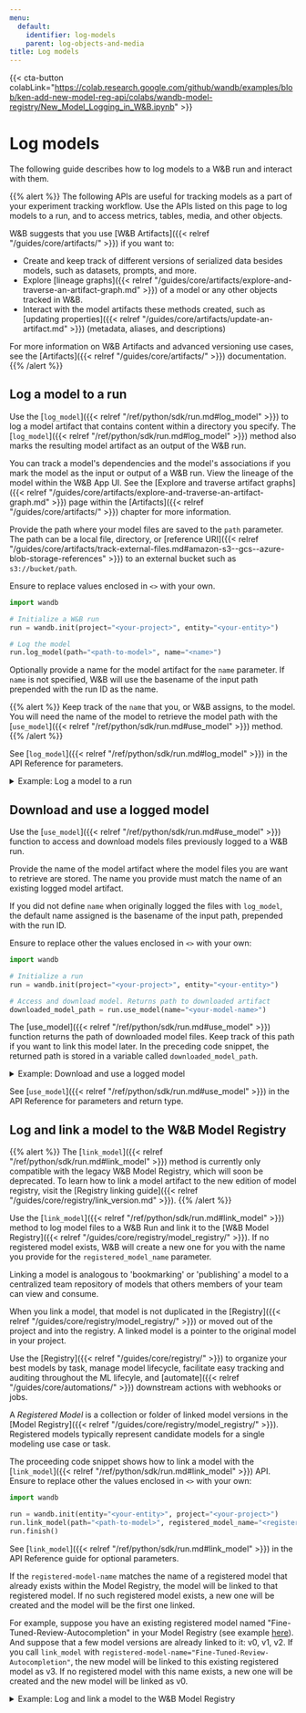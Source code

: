 ```yaml
---
menu:
  default:
    identifier: log-models
    parent: log-objects-and-media
title: Log models
---
```


{{< cta-button colabLink="https://colab.research.google.com/github/wandb/examples/blob/ken-add-new-model-reg-api/colabs/wandb-model-registry/New_Model_Logging_in_W&B.ipynb" >}}
# Log models

The following guide describes how to log models to a W&B run and interact with them. 

{{% alert %}}
The following APIs are useful for tracking models as a part of your experiment tracking workflow. Use the APIs listed on this page to log models to a run, and to access metrics, tables, media, and other objects.

W&B suggests that you use [W&B Artifacts]({{< relref "/guides/core/artifacts/" >}}) if you want to:
- Create and keep track of different versions of serialized data besides models, such as datasets, prompts, and more.
- Explore [lineage graphs]({{< relref "/guides/core/artifacts/explore-and-traverse-an-artifact-graph.md" >}}) of a model or any other objects tracked in W&B.
- Interact with the model artifacts these methods created, such as [updating properties]({{< relref "/guides/core/artifacts/update-an-artifact.md" >}}) (metadata, aliases, and descriptions) 

For more information on W&B Artifacts and advanced versioning use cases, see the [Artifacts]({{< relref "/guides/core/artifacts/" >}}) documentation.
{{% /alert %}}

## Log a model to a run
Use the [`log_model`]({{< relref "/ref/python/sdk/run.md#log_model" >}}) to log a model artifact that contains content within a directory you specify. The [`log_model`]({{< relref "/ref/python/sdk/run.md#log_model" >}}) method also marks the resulting model artifact as an output of the W&B run. 

You can track a model's dependencies and the model's associations if you mark the model as the input or output of a W&B run. View the lineage of the model within the W&B App UI. See the [Explore and traverse artifact graphs]({{< relref "/guides/core/artifacts/explore-and-traverse-an-artifact-graph.md" >}}) page within the [Artifacts]({{< relref "/guides/core/artifacts/" >}}) chapter for more information.

Provide the path where your model files are saved to the `path` parameter. The path can be a local file, directory, or [reference URI]({{< relref "/guides/core/artifacts/track-external-files.md#amazon-s3--gcs--azure-blob-storage-references" >}}) to an external bucket such as `s3://bucket/path`. 

Ensure to replace values enclosed in `<>` with your own.

```python
import wandb

# Initialize a W&B run
run = wandb.init(project="<your-project>", entity="<your-entity>")

# Log the model
run.log_model(path="<path-to-model>", name="<name>")
```

Optionally provide a name for the model artifact for the `name` parameter. If `name` is not specified, W&B will use the basename of the input path prepended with the run ID as the name. 

{{% alert %}}
Keep track of the `name` that you, or W&B assigns, to the model. You will need the name of the model to retrieve the model path with the [`use_model`]({{< relref "/ref/python/sdk/run.md#use_model" >}}) method. 
{{% /alert %}}

See [`log_model`]({{< relref "/ref/python/sdk/run.md#log_model" >}}) in the API Reference for parameters.

<details>

<summary>Example: Log a model to a run</summary>

```python
import os
import wandb
from tensorflow import keras
from tensorflow.keras import layers

config = {"optimizer": "adam", "loss": "categorical_crossentropy"}

# Initialize a W&B run
run = wandb.init(entity="charlie", project="mnist-experiments", config=config)

# Hyperparameters
loss = run.config["loss"]
optimizer = run.config["optimizer"]
metrics = ["accuracy"]
num_classes = 10
input_shape = (28, 28, 1)

# Training algorithm
model = keras.Sequential(
    [
        layers.Input(shape=input_shape),
        layers.Conv2D(32, kernel_size=(3, 3), activation="relu"),
        layers.MaxPooling2D(pool_size=(2, 2)),
        layers.Conv2D(64, kernel_size=(3, 3), activation="relu"),
        layers.MaxPooling2D(pool_size=(2, 2)),
        layers.Flatten(),
        layers.Dropout(0.5),
        layers.Dense(num_classes, activation="softmax"),
    ]
)

# Configure the model for training
model.compile(loss=loss, optimizer=optimizer, metrics=metrics)

# Save model
model_filename = "model.h5"
local_filepath = "./"
full_path = os.path.join(local_filepath, model_filename)
model.save(filepath=full_path)

# Log the model to the W&B run
run.log_model(path=full_path, name="MNIST")
run.finish()
```

When the user called `log_model`, a model artifact named `MNIST` was created and the file `model.h5` was added to the model artifact. Your terminal or notebook will print information of where to find information about the run the model was logged to.

```python
View run different-surf-5 at: https://wandb.ai/charlie/mnist-experiments/runs/wlby6fuw
Synced 5 W&B file(s), 0 media file(s), 1 artifact file(s) and 0 other file(s)
Find logs at: ./wandb/run-20231206_103511-wlby6fuw/logs
```

</details>


## Download and use a logged model
Use the [`use_model`]({{< relref "/ref/python/sdk/run.md#use_model" >}}) function to access and download models files previously logged to a W&B run. 

Provide the name of the model artifact where the model files you are want to retrieve are stored. The name you provide must match the name of an existing logged model artifact.

If you did not define `name` when originally logged the files with `log_model`, the default name assigned is the basename of the input path, prepended with the run ID.

Ensure to replace other the values enclosed in `<>` with your own:
 
```python
import wandb

# Initialize a run
run = wandb.init(project="<your-project>", entity="<your-entity>")

# Access and download model. Returns path to downloaded artifact
downloaded_model_path = run.use_model(name="<your-model-name>")
```

The [use_model]({{< relref "/ref/python/sdk/run.md#use_model" >}}) function returns the path of downloaded model files. Keep track of this path if you want to link this model later. In the preceding code snippet, the returned path is stored in a variable called `downloaded_model_path`.

<details>

<summary>Example: Download and use a logged model</summary>

For example, in the proceeding code snippet a user called the `use_model` API. They specified the name of the model artifact they want to fetch and they also provided a version/alias. They then stored the path that is returned from the API to the `downloaded_model_path` variable.

```python
import wandb

entity = "luka"
project = "NLP_Experiments"
alias = "latest"  # semantic nickname or identifier for the model version
model_artifact_name = "fine-tuned-model"

# Initialize a run
run = wandb.init(project=project, entity=entity)
# Access and download model. Returns path to downloaded artifact
downloaded_model_path = run.use_model(name = f"{model_artifact_name}:{alias}") 
```
</details>

See [`use_model`]({{< relref "/ref/python/sdk/run.md#use_model" >}}) in the API Reference for parameters and return type.

## Log and link a model to the W&B Model Registry

{{% alert %}}
The [`link_model`]({{< relref "/ref/python/sdk/run.md#link_model" >}}) method is currently only compatible with the legacy W&B Model Registry, which will soon be deprecated. To learn how to link a model artifact to the new edition of model registry, visit the [Registry linking guide]({{< relref "/guides/core/registry/link_version.md" >}}). 
{{% /alert %}}

Use the [`link_model`]({{< relref "/ref/python/sdk/run.md#link_model" >}}) method to log model files to a W&B Run and link it to the [W&B Model Registry]({{< relref "/guides/core/registry/model_registry/" >}}). If no registered model exists, W&B will create a new one for you with the name you provide for the `registered_model_name` parameter. 

Linking a model is analogous to 'bookmarking' or 'publishing' a model to a centralized team repository of models that others members of your team can view and consume. 

When you link a model, that model is not duplicated in the [Registry]({{< relref "/guides/core/registry/model_registry/" >}}) or moved out of the project and into the registry. A linked model is a pointer to the original model in your project.

Use the [Registry]({{< relref "/guides/core/registry/" >}}) to organize your best models by task, manage model lifecycle, facilitate easy tracking and auditing throughout the ML lifecyle, and [automate]({{< relref "/guides/core/automations/" >}}) downstream actions with webhooks or jobs.

A *Registered Model* is a collection or folder of linked model versions in the [Model Registry]({{< relref "/guides/core/registry/model_registry/" >}}). Registered models typically represent candidate models for a single modeling use case or task. 

The proceeding code snippet shows how to link a model with the [`link_model`]({{< relref "/ref/python/sdk/run.md#link_model" >}}) API. Ensure to replace other the values enclosed in `<>` with your own:

```python
import wandb

run = wandb.init(entity="<your-entity>", project="<your-project>")
run.link_model(path="<path-to-model>", registered_model_name="<registered-model-name>")
run.finish()
```

See [`link_model`]({{< relref "/ref/python/sdk/run.md#link_model" >}}) in the API Reference guide for optional parameters.

If the `registered-model-name` matches the name of a registered model that already exists within the Model Registry, the model will be linked to that registered model. If no such registered model exists, a new one will be created and the model will be the first one linked. 

For example, suppose you have an existing registered model named "Fine-Tuned-Review-Autocompletion" in your Model Registry (see example [here](https://wandb.ai/reviewco/registry/model?selectionPath=reviewco%2Fmodel-registry%2FFinetuned-Review-Autocompletion&view=all-models)). And suppose that a few model versions are already linked to it: v0, v1, v2. If you call `link_model` with `registered-model-name="Fine-Tuned-Review-Autocompletion"`, the new model will be linked to this existing registered model as v3. If no registered model with this name exists, a new one will be created and the new model will be linked as v0. 


<details>

<summary>Example: Log and link a model to the W&B Model Registry</summary>

For example, the proceeding code snippet logs model files and links the model to a registered model name `"Fine-Tuned-Review-Autocompletion"`. 

To do this, a user calls the `link_model` API. When they call the API, they provide a local filepath that points the content of the model (`path`) and they provide a name for the registered model to link it to (`registered_model_name`). 

```python
import wandb

path = "/local/dir/model.pt"
registered_model_name = "Fine-Tuned-Review-Autocompletion"

run = wandb.init(project="llm-evaluation", entity="noa")
run.link_model(path=path, registered_model_name=registered_model_name)
run.finish()
```

{{% alert %}}
Reminder: A registered model houses a collection of bookmarked model versions. 
{{% /alert %}}

</details>